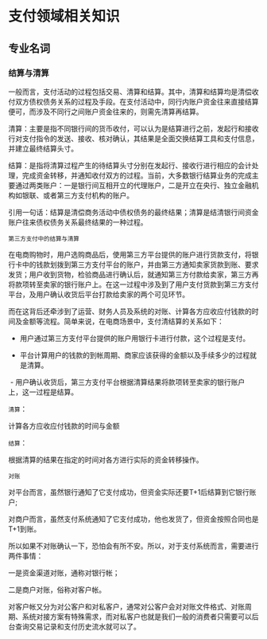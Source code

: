 # 支付领域相关知识

## 专业名词

### 结算与清算

一般而言，支付活动的过程包括交易、清算和结算。其中，清算和结算均是清偿收付双方债权债务关系的过程及手段。在支付活动中，同行内账户资金往来直接结算便可，而涉及不同行之间账户资金往来的，则需先清算再结算。

清算：主要是指不同银行间的货币收付，可以认为是结算进行之前，发起行和接收行对支付指令的发送、接收、核对确认，其结果是全面交换结算工具和支付信息，并建立最终结算头寸。

结算：是指将清算过程产生的待结算头寸分别在发起行、接收行进行相应的会计处理，完成资金转移，并通知收付双方的过程。当前，大多数银行结算业务的完成主要通过两类账户：一是银行间互相开立的代理账户，二是开立在央行、独立金融机构如银联、或者第三方支付机构的账户。

引用一句话：结算是清偿商务活动中债权债务的最终结果；清算是结清银行间资金账户往来债权债务关系最终结果的一种过程。

`第三方支付中的结算与清算`

在电商购物时，用户选购商品后，使用第三方平台提供的账户进行货款支付，将银行卡中的钱款划拨到第三方支付平台的账户，并由第三方通知卖家货款到账、要求发货；用户收到货物，检验商品进行确认后，就通知第三方付款给卖家，第三方再将款项转至卖家的银行账户上。在这一过程中涉及到了用户支付货款到第三方支付平台，及用户确认收货后平台打款给卖家的两个可见环节。

而在这背后还牵涉到了运营、财务人员及系统的对账、计算各方应收应付钱款的时间及金额等流程。简单来说，在电商场景中，支付清结算的关系如下：

  - 用户通过第三方支付平台提供的账户用银行卡进行付款，这个过程是支付。

  - 平台计算用户的钱款的到帐周期、商家应该获得的金额以及手续多少的过程就是清算。

  - 用户确认收货后，第三方支付平台根据清算结果将款项转至卖家的银行账户上，这一过程是结算。

`清算`：

计算各方应收应付钱款的时间与金额

`结算`：

根据清算的结果在指定的时间对各方进行实际的资金转移操作。

`对账`

对平台而言，虽然银行通知了它支付成功，但资金实际还要T+1后结算到它银行账户;

对商户而言，虽然支付系统通知了它支付成功，他也发货了，但资金按照合同也是T+1到账。

所以如果不对账确认一下，恐怕会有所不安。所以，对于支付系统而言，需要进行两件事情：

一是资金渠道对账，通称对银行帐；

二是商户对账，俗称对客户帐。

对客户帐又分为对公客户和对私客户，通常对公客户会对对账文件格式、对账周期、系统对接方案有特殊需求，而对私客户也就是我们一般的消费者只需要可以后台查询交易记录和支付历史流水就可以了。
